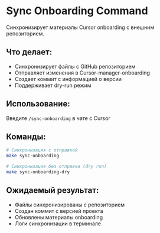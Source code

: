 # Sync Onboarding Command

Синхронизирует материалы Cursor onboarding с внешним репозиторием.

## Что делает:
- Синхронизирует файлы с GitHub репозиторием
- Отправляет изменения в Cursor-manager-onboarding
- Создает коммит с информацией о версии
- Поддерживает dry-run режим

## Использование:
Введите `/sync-onboarding` в чате с Cursor

## Команды:
```bash
# Синхронизация с отправкой
make sync-onboarding

# Синхронизация без отправки (dry run)
make sync-onboarding-dry
```

## Ожидаемый результат:
- Файлы синхронизированы с репозиторием
- Создан коммит с версией проекта
- Обновлены материалы onboarding
- Логи синхронизации в терминале

